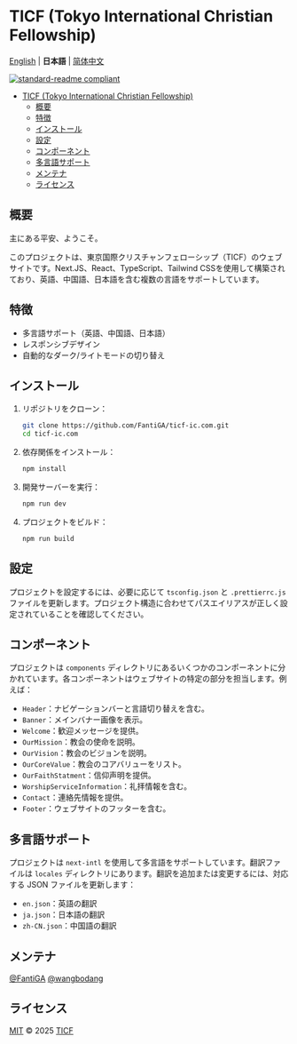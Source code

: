 # TICF (Tokyo International Christian Fellowship)

[English](README.md) | **日本語** | [简体中文](README.zh-CN.md)

[![standard-readme compliant](https://img.shields.io/badge/standard--readme-OK-green.svg?style=flat-square)](https://github.com/RichardLitt/standard-readme)

- [TICF (Tokyo International Christian Fellowship)](#ticf-tokyo-international-christian-fellowship)
  - [概要](#概要)
  - [特徴](#特徴)
  - [インストール](#インストール)
  - [設定](#設定)
  - [コンポーネント](#コンポーネント)
  - [多言語サポート](#多言語サポート)
  - [メンテナ](#メンテナ)
  - [ライセンス](#ライセンス)

## 概要

主にある平安、ようこそ。

このプロジェクトは、東京国際クリスチャンフェローシップ（TICF）のウェブサイトです。Next.JS、React、TypeScript、Tailwind CSSを使用して構築されており、英語、中国語、日本語を含む複数の言語をサポートしています。

## 特徴

- 多言語サポート（英語、中国語、日本語）
- レスポンシブデザイン
- 自動的なダーク/ライトモードの切り替え

## インストール

1. リポジトリをクローン：

   ```sh
   git clone https://github.com/FantiGA/ticf-ic.com.git
   cd ticf-ic.com
   ```

2. 依存関係をインストール：

   ```sh
   npm install
   ```

3. 開発サーバーを実行：

   ```sh
   npm run dev
   ```

4. プロジェクトをビルド：

   ```sh
   npm run build
   ```

## 設定

プロジェクトを設定するには、必要に応じて `tsconfig.json` と `.prettierrc.js` ファイルを更新します。プロジェクト構造に合わせてパスエイリアスが正しく設定されていることを確認してください。

## コンポーネント

プロジェクトは `components` ディレクトリにあるいくつかのコンポーネントに分かれています。各コンポーネントはウェブサイトの特定の部分を担当します。例えば：

- `Header`：ナビゲーションバーと言語切り替えを含む。
- `Banner`：メインバナー画像を表示。
- `Welcome`：歓迎メッセージを提供。
- `OurMission`：教会の使命を説明。
- `OurVision`：教会のビジョンを説明。
- `OurCoreValue`：教会のコアバリューをリスト。
- `OurFaithStatment`：信仰声明を提供。
- `WorshipServiceInformation`：礼拝情報を含む。
- `Contact`：連絡先情報を提供。
- `Footer`：ウェブサイトのフッターを含む。

## 多言語サポート

プロジェクトは `next-intl` を使用して多言語をサポートしています。翻訳ファイルは `locales` ディレクトリにあります。翻訳を追加または変更するには、対応する JSON ファイルを更新します：

- `en.json`：英語の翻訳
- `ja.json`：日本語の翻訳
- `zh-CN.json`：中国語の翻訳

## メンテナ

[@FantiGA](https://github.com/FantiGA) [@wangbodang](https://github.com/wangbodang)

## ライセンス

[MIT](LICENSE) © 2025 [TICF](https://ticf-ic.com)
